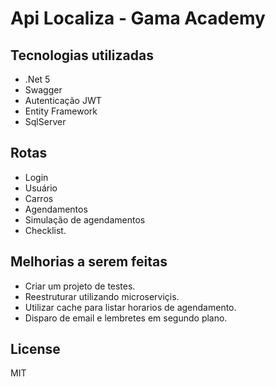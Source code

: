 # Api Localiza - Gama Academy

## Tecnologias utilizadas

- .Net 5
- Swagger
- Autenticação JWT
- Entity Framework
- SqlServer


## Rotas
- Login
- Usuário
- Carros
- Agendamentos
- Simulação de agendamentos
- Checklist.

## Melhorias a serem feitas
- Criar um projeto de testes.
- Reestruturar utilizando microserviçis.
- Utilizar cache para listar horarios de agendamento.
- Disparo de email e lembretes em segundo plano.

## License
MIT